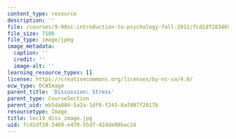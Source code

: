 ```yaml
---
content_type: resource
description: ''
file: /courses/9-00sc-introduction-to-psychology-fall-2011/fcd1df283469e47055d7424de80bac24_lec19_diss_image.jpg
file_size: 7106
file_type: image/jpeg
image_metadata:
  caption: ''
  credit: ''
  image-alt: ''
learning_resource_types: []
license: https://creativecommons.org/licenses/by-nc-sa/4.0/
ocw_type: OCWImage
parent_title: 'Discussion: Stress'
parent_type: CourseSection
parent_uid: eb5da804-5a2a-1df9-f243-8af807f2017b
resourcetype: Image
title: lec19_diss_image.jpg
uid: fcd1df28-3469-e470-55d7-424de80bac24
---
```

